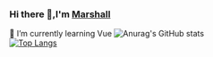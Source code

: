 ### Hi there 👋,I'm [Marshall](https://www.naiquoy.com)
🌱 I’m currently learning Vue
![Anurag's GitHub stats](https://github-readme-stats.vercel.app/api?username=Xy2002&show_icons=true&count_private=true&theme=vue)  
[![Top Langs](https://github-readme-stats.vercel.app/api/top-langs/?username=Xy2002)](https://github.com/anuraghazra/github-readme-stats)
<!--
**Xy2002/Xy2002** is a ✨ _special_ ✨ repository because its `README.md` (this file) appears on your GitHub profile.

Here are some ideas to get you started:

- 🔭 I’m currently working on ...
- 🌱 I’m currently learning ...
- 👯 I’m looking to collaborate on ...
- 🤔 I’m looking for help with ...
- 💬 Ask me about ...
- 📫 How to reach me: ...
- 😄 Pronouns: ...
- ⚡ Fun fact: ...
-->
